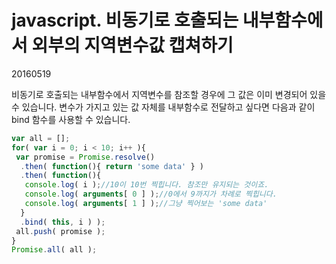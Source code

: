 # javascript. 비동기로 호출되는 내부함수에서 외부의 지역변수값 캡쳐하기

20160519


비동기로 호출되는 내부함수에서 지역변수를 참조할 경우에 그 값은 이미 변경되어 있을 수 있습니다.
변수가 가지고 있는 값 자체를 내부함수로 전달하고 싶다면
다음과 같이 bind 함수를 사용할 수 있습니다.



```javascript
var all = [];
for( var i = 0; i < 10; i++ ){
 var promise = Promise.resolve()
  .then( function(){ return 'some data' } )
  .then( function(){
   console.log( i );//10이 10번 찍힙니다. 참조만 유지되는 것이죠.
   console.log( arguments[ 0 ] );//0에서 9까지가 차례로 찍힙니다.
   console.log( arguments[ 1 ] );//그냥 찍어보는 'some data'
  }
  .bind( this, i ) );
 all.push( promise );
}
Promise.all( all );

```



